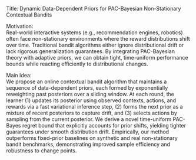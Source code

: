 Title: Dynamic Data-Dependent Priors for PAC-Bayesian Non-Stationary Contextual Bandits

Motivation:  
Real-world interactive systems (e.g., recommendation engines, robotics) often face non-stationary environments where the reward distributions shift over time. Traditional bandit algorithms either ignore distributional drift or lack rigorous generalization guarantees. By integrating PAC-Bayesian theory with adaptive priors, we can obtain tight, time-uniform performance bounds while reacting efficiently to distributional changes.

Main Idea:  
We propose an online contextual bandit algorithm that maintains a sequence of data-dependent priors, each formed by exponentially reweighting past posteriors over a sliding window. At each round, the learner (1) updates its posterior using observed contexts, actions, and rewards via a fast variational inference step, (2) forms the next prior as a mixture of recent posteriors to capture drift, and (3) selects actions by sampling from the current posterior. We derive a novel time-uniform PAC-Bayes regret bound that explicitly accounts for prior shifts, yielding tighter guarantees under smooth distribution drift. Empirically, our method outperforms fixed-prior baselines on synthetic and real non-stationary bandit benchmarks, demonstrating improved sample efficiency and robustness to change points.